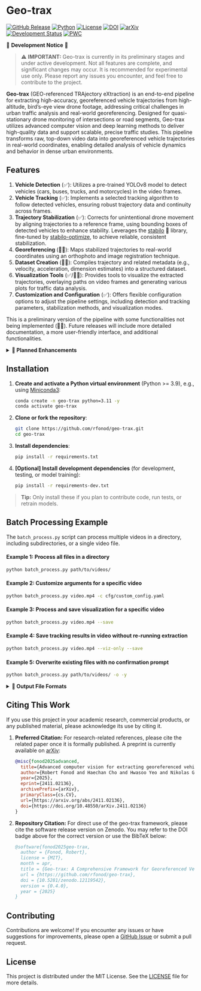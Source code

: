 # Geo-trax

[![GitHub Release](https://img.shields.io/github/v/release/rfonod/geo-trax?include_prereleases)](https://github.com/rfonod/geo-trax/releases) [![Python](https://img.shields.io/badge/python-3.9%2B-blue)](https://www.python.org/) [![License](https://img.shields.io/github/license/rfonod/geo-trax)](https://github.com/rfonod/geo-trax/blob/main/LICENSE) [![DOI](https://zenodo.org/badge/817002220.svg)](https://zenodo.org/doi/10.5281/zenodo.12119542) [![arXiv](https://img.shields.io/badge/arXiv-2411.02136-b31b1b.svg?style=flat)](https://arxiv.org/abs/2411.02136) [![Development Status](https://img.shields.io/badge/development-active-brightgreen)](https://github.com/rfonod/geo-trax)
[![PWC](https://img.shields.io/endpoint.svg?url=https://paperswithcode.com/badge/advanced-computer-vision-for-extracting/object-detection-on-songdo-vision)](https://paperswithcode.com/sota/object-detection-on-songdo-vision?p=advanced-computer-vision-for-extracting)

🚧 **Development Notice** 🚧

> ⚠️ **IMPORTANT:** Geo-trax is currently in its preliminary stages and under active development. Not all features are complete, and significant changes may occur. It is recommended for experimental use only. Please report any issues you encounter, and feel free to contribute to the project.

**Geo-trax** (GEO-referenced TRAjectory eXtraction) is an end-to-end pipeline for extracting high-accuracy, georeferenced vehicle trajectories from high-altitude, bird’s-eye view drone footage, addressing critical challenges in urban traffic analysis and real-world georeferencing. Designed for quasi-stationary drone monitoring of intersections or road segments, Geo-trax utilizes advanced computer vision and deep learning methods to deliver high-quality data and support scalable, precise traffic studies. This pipeline transforms raw, top-down video data into georeferenced vehicle trajectories in real-world coordinates, enabling detailed analysis of vehicle dynamics and behavior in dense urban environments.

## Features

1. **Vehicle Detection** (✅): Utilizes a pre-trained YOLOv8 model to detect vehicles (cars, buses, trucks, and motorcycles) in the video frames.
2. **Vehicle Tracking** (✅): Implements a selected tracking algorithm to follow detected vehicles, ensuring robust trajectory data and continuity across frames.
3. **Trajectory Stabilization** (✅): Corrects for unintentional drone movement by aligning trajectories to a reference frame, using bounding boxes of detected vehicles to enhance stability. Leverages the [stabilo](https://github.com/rfonod/stabilo) 🚀 library, fine-tuned by [stabilo-optimize](https://github.com/rfonod/stabilo-optimize), to achieve reliable, consistent stabilization.
4. **Georeferencing** (👷🏼): Maps stabilized trajectories to real-world coordinates using an orthophoto and image registration technique.
5. **Dataset Creation** (👷🏼): Compiles trajectory and related metadata (e.g., velocity, acceleration, dimension estimates) into a structured dataset.
6. **Visualization Tools** (✅/👷🏼): Provides tools to visualize the extracted trajectories, overlaying paths on video frames and generating various plots for traffic data analysis.
7. **Customization and Configuration** (✅): Offers flexible configuration options to adjust the pipeline settings, including detection and tracking parameters, stabilization methods, and visualization modes.

This is a preliminary version of the pipeline with some functionalities not being implemented (👷🏼). Future releases will include more detailed documentation, a more user-friendly interface, and additional functionalities.

<details>
<summary><b>🚀 Planned Enhancements</b></summary>

### Release Plan

- **Version >1.0.0**
  - Complete georeferencing functionality (Point 4 above).
    - Comprehensive dataset creation with all metadata (Point 5 above).
    - Visualization and plotting tools (Point 6 above).
    - Tools for comparing extracted trajectories with on-board sensor data.
    - Basic documentation and examples covering all core functionalities.

- **Version >1.0.0**
  - Release tools for (re-)training the detection model.
  - Pre-processing tools for raw video input.
  - Expanded documentation, tutorials (docs folder), and sample examples.
  - List of known limitations, e.g., ffmpeg backend version discrepancies in OpenCV.
  - Comprehensive unit tests for critical functions and end-to-end tests for the entire pipeline.
  - Publishing on PyPI for simplified installation and distribution.

- **Version 2.0.0**
  - Upgrades to the latest ultralytics (>8.2) and numpy (>2.0) versions.
  - Support for additional tracking algorithms and broader vehicle type recognition.
  - Transition to a modular package layout for enhanced maintainability.
  - Implementation of batch inference and multi-thread processing to improve scalability.
  - Automated testing workflows with GitHub Actions.

</details>

## Installation

1. **Create and activate a Python virtual environment** (Python >= 3.9), e.g., using [Miniconda3](https://www.anaconda.com/docs/getting-started/miniconda/install):

    ```bash
    conda create -n geo-trax python=3.11 -y
    conda activate geo-trax
    ```

2. **Clone or fork the repository**:

    ```bash
    git clone https://github.com/rfonod/geo-trax.git
    cd geo-trax
    ```

3. **Install dependencies**:

    ```bash
    pip install -r requirements.txt
    ```

4. **[Optional] Install development dependencies** (for development, testing, or model training):

    ```bash
    pip install -r requirements-dev.txt
    ```

  > **Tip:** Only install these if you plan to contribute code, run tests, or retrain models.

## Batch Processing Example

The `batch_process.py` script can process multiple videos in a directory, including subdirectories, or a single video file.

#### Example 1: Process all files in a directory

```bash
python batch_process.py path/to/videos/
```

#### Example 2: Customize arguments for a specific video

```bash
python batch_process.py video.mp4 -c cfg/custom_config.yaml
```

#### Example 3: Process and save visualization for a specific video

```bash
python batch_process.py video.mp4 --save
```

#### Example 4: Save tracking results in video without re-running extraction

```bash
python batch_process.py video.mp4 --viz-only --save
```

#### Example 5: Overwrite existing files with no confirmation prompt

```bash
python batch_process.py path/to/videos/ -o -y
```

<details>
<summary><b>📁 Output File Formats</b></summary>
Suppose the input video is named `video.mp4`. The output files will be saved in the `results` folder relative to the input video. The following files will be generated:

- **video.txt**: Contains the extracted vehicle trajectories in the following format:

  ```text
  frame_id, vehicle_id, x_c(unstab), y_c(unstab), w(unstab), h(unstab), x_c(stab), y_c(stab), w(stab), h(stab), class_id, confidence, vehicle_length, vehicle_width
  ```

    where:
  - `frame_id`: Frame number (0, 1, ...).
    - `vehicle_id`: Unique vehicle identifier (1, 2, ...).
    - `x_c(unstab)`, `y_c(unstab)`: Unstabilized vehicle centroid coordinates.
    - `w(unstab)`, `h(unstab)`: Unstabilized vehicle bounding box width and height.
    - `x_c(stab)`, `y_c(stab)`: Stabilized vehicle centroid coordinates.
    - `w(stab)`, `h(stab)`: Stabilized vehicle bounding box width and height.
    - `class_id`: Vehicle class identifier (0: car (incl. vans), 1: bus, 2: truck, 3: motorcycle)
    - `confidence`: Detection confidence score (0-1).
    - `vehicle_length`, `vehicle_width`: Estimated vehicle dimensions in pixels.

- **video_vid_transf.txt**: Contains the transformation matrix for each frame in the format:

  ```text
  frame_id, h11, h12, h13, h21, h22, h23, h31, h32, h33
  ```

    where
  - `frame_id`: Frame number (1, 2, ...).
  - `hij`: Elements of the 3x3 homography matrix that maps each frame (`frame_id`) to the reference frame (frame 0).

- **video.yaml**: Video metadata and the configuration settings used for processing the `video.mp4`. (this file is saved in the same directory as the input video.)

- **video_mode_X.mp4**: Processed video in various visualization modes (X = 0, 1, 2):
  - **Mode 0**: Results overlaid on the original (unstabilized) video.
  - **Mode 1**: Results overlaid on the stabilized video.
  - **Mode 2**: Results plotted on top of the static reference frame.

  Each version can display vehicle bounding boxes, IDs, class labels, confidence scores, and short trajectory trails that fade and vary in thickness to indicate the recency of the movement. If `video.csv` is available, vehicle speed and lane information can be also displayed.

- **video.csv**: Contains the georeferenced vehicle trajectories in a tabular format with additional metadata (TBD).

- **video_geo_transf.txt**: Georeferencing transformation matrix between the reference frame and the orthomap (TBD).

**Note:** *All output files (except `video.yaml`) are saved in the `results` folder relative to the input video.*

</details>

## Citing This Work

If you use this project in your academic research, commercial products, or any published material, please acknowledge its use by citing it.

1. **Preferred Citation:** For research-related references, please cite the related paper once it is formally published. A preprint is currently available on [arXiv](https://arxiv.org/abs/2411.02136):

    ```bibtex
    @misc{fonod2025advanced,
      title={Advanced computer vision for extracting georeferenced vehicle trajectories from drone imagery}, 
      author={Robert Fonod and Haechan Cho and Hwasoo Yeo and Nikolas Geroliminis},
      year={2025},
      eprint={2411.02136},
      archivePrefix={arXiv},
      primaryClass={cs.CV},
      url={https://arxiv.org/abs/2411.02136},
      doi={https://doi.org/10.48550/arXiv.2411.02136}
    }
    ```

2. **Repository Citation:** For direct use of the geo-trax framework, please cite the software release version on Zenodo. You may refer to the DOI badge above for the correct version or use the BibTeX below:

    ```bibtex
    @software{fonod2025geo-trax,
      author = {Fonod, Robert},
      license = {MIT},
      month = apr,
      title = {Geo-trax: A Comprehensive Framework for Georeferenced Vehicle Trajectory Extraction from Drone Imagery},
      url = {https://github.com/rfonod/geo-trax},
      doi = {10.5281/zenodo.12119542},
      version = {0.4.0},
      year = {2025}
    }
    ```

## Contributing

Contributions are welcome! If you encounter any issues or have suggestions for improvements, please open a [GitHub Issue](https://github.com/rfonod/geo-trax/issues) or submit a pull request.

## License

This project is distributed under the MIT License. See the [LICENSE](LICENSE) file for more details.
